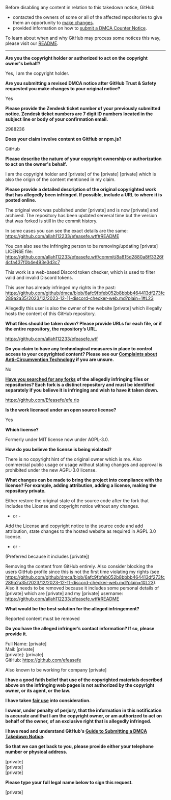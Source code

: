 Before disabling any content in relation to this takedown notice, GitHub
- contacted the owners of some or all of the affected repositories to give them an opportunity to [make changes](https://docs.github.com/en/github/site-policy/dmca-takedown-policy#a-how-does-this-actually-work).
- provided information on how to [submit a DMCA Counter Notice](https://docs.github.com/en/articles/guide-to-submitting-a-dmca-counter-notice).

To learn about when and why GitHub may process some notices this way, please visit our [README](https://github.com/github/dmca/blob/master/README.md#anatomy-of-a-takedown-notice).

---

**Are you the copyright holder or authorized to act on the copyright owner's behalf?**

Yes, I am the copyright holder.

**Are you submitting a revised DMCA notice after GitHub Trust & Safety requested you make changes to your original notice?**

Yes

**Please provide the Zendesk ticket number of your previously submitted notice. Zendesk ticket numbers are 7 digit ID numbers located in the subject line or body of your confirmation email.**

2988236

**Does your claim involve content on GitHub or npm.js?**

GitHub

**Please describe the nature of your copyright ownership or authorization to act on the owner's behalf.**

I am the copyright holder and [private] of the [private] [private] which is also the origin of the content mentioned in my claim.

**Please provide a detailed description of the original copyrighted work that has allegedly been infringed. If possible, include a URL to where it is posted online.**

The original work was published under [private] and is now [private] and archived. The repository has been updated serveral time but the version that was forked is still in the commit history.

In some cases you can see the exact details are the same: https://github.com/allah112233/efeasefe.wtf#README

You can also see the infringing person to be removing/updating [private] LICENSE file:  https://github.com/allah112233/efeasefe.wtf/commit/8a815d2880a8ff3326f4cfa437f0b4e493e3d3c7

This work is a web-based Discord token checker, which is used to filter valid and invalid Discord tokens.

This user has already infringed my rights in the past: https://github.com/github/dmca/blob/6afc9fbfeb052b8bbbb464413df273fc289a2a35/2023/12/2023-12-11-discord-checker-web.md?plain=1#L23

Allegedly this user is also the owner of the website [private] which illegally hosts the content of this GitHub repository.

**What files should be taken down? Please provide URLs for each file, or if the entire repository, the repository’s URL.**

https://github.com/allah112233/efeasefe.wtf

**Do you claim to have any technological measures in place to control access to your copyrighted content? Please see our <a href="https://docs.github.com/articles/guide-to-submitting-a-dmca-takedown-notice#complaints-about-anti-circumvention-technology">Complaints about Anti-Circumvention Technology</a> if you are unsure.**

No

**<a href="https://docs.github.com/articles/dmca-takedown-policy#b-what-about-forks-or-whats-a-fork">Have you searched for any forks</a> of the allegedly infringing files or repositories? Each fork is a distinct repository and must be identified separately if you believe it is infringing and wish to have it taken down.**

https://github.com/Efeasefe/efe.rip

**Is the work licensed under an open source license?**

Yes

**Which license?**

Formerly under MIT license now under AGPL-3.0.

**How do you believe the license is being violated?**

There is no copyright hint of the original owner which is me. Also commercial public usage or usage without stating changes and approval is prohibited under the new AGPL-3.0 license.

**What changes can be made to bring the project into compliance with the license? For example, adding attribution, adding a license, making the repository private.**

Either restore the original state of the source code after the fork that includes the License and copyright notice without any changes.

- or -

Add the License and copyright notice to the source code and add attribution, state changes to the hosted website as required in AGPL 3.0 license.

- or -

(Preferred because it includes [private])

Removing the content from GitHub entirely. Also consider blocking the users GitHub profile since this is not the first time violating my rights (see https://github.com/github/dmca/blob/6afc9fbfeb052b8bbbb464413df273fc289a2a35/2023/12/2023-12-11-discord-checker-web.md?plain=1#L23).
Also it needs to be removed because it includes some personal details of [private] which are [private] and my [private] username:  
https://github.com/allah112233/efeasefe.wtf#README

**What would be the best solution for the alleged infringement?**

Reported content must be removed

**Do you have the alleged infringer’s contact information? If so, please provide it.**

Full Name: [private]  
Mail: [private]  
[private]: [private]  
GitHub: https://github.com/efeasefe

Also known to be working for company [private]

**I have a good faith belief that use of the copyrighted materials described above on the infringing web pages is not authorized by the copyright owner, or its agent, or the law.**

**I have taken <a href="https://www.lumendatabase.org/topics/22">fair use</a> into consideration.**

**I swear, under penalty of perjury, that the information in this notification is accurate and that I am the copyright owner, or am authorized to act on behalf of the owner, of an exclusive right that is allegedly infringed.**

**I have read and understand GitHub's <a href="https://docs.github.com/articles/guide-to-submitting-a-dmca-takedown-notice/">Guide to Submitting a DMCA Takedown Notice</a>.**

**So that we can get back to you, please provide either your telephone number or physical address.**

[private]  
[private]  
[private]  

**Please type your full legal name below to sign this request.**

[private]  
